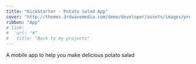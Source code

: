 ```yaml
---
title: "KickStarter - Potato Salad App"
cover: "http://themes.3rdwavemedia.com/demo/developer/assets/images/projects/project-4.png"
ribbon: "App"
# link:
#   url: "#"
#   title: "Back to my projects"
---
```

A mobile app to help you make delicious potato salad

